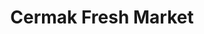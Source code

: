 ---
title: "Cermak Fresh Market"
url: /chicago/cermak-fresh-market-west-cermak-road/
shop: Supermarkt
---
